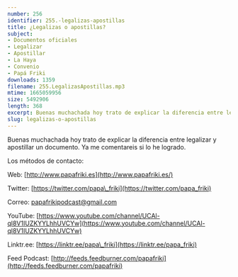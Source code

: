 ```yaml
---
number: 256
identifier: 255.-legalizas-apostillas
title: ¿Legalizas o apostillas?
subject:
- Documentos oficiales
- Legalizar
- Apostillar
- La Haya
- Convenio
- Papá Friki
downloads: 1359
filename: 255.LegalizasApostillas.mp3
mtime: 1665059956
size: 5492906
length: 368
excerpt: Buenas muchachada hoy trato de explicar la diferencia entre legalizar y apostillar un documento. Ya me comentareis si lo he logrado.
slug: legalizas-o-apostillas
---
```

Buenas muchachada hoy trato de explicar la diferencia entre legalizar y apostillar un documento. Ya me comentareis si lo he logrado.

Los métodos de contacto:

Web: [http://www.papafriki.es](http://www.papafriki.es/)

Twitter: [https://twitter.com/papa\_friki](https://twitter.com/papa_friki)

Correo: [papafrikipodcast@gmail.com](https://archive.org/details/papafrikipodast@gmail.com)

YouTube: [https://www.youtube.com/channel/UCAl-ql8V1IUZKYYLhhUVCYw](https://www.youtube.com/channel/UCAl-ql8V1IUZKYYLhhUVCYw)

Linktr.ee: [https://linktr.ee/papa\_friki](https://linktr.ee/papa_friki)

Feed Podcast: [http://feeds.feedburner.com/papafriki](http://feeds.feedburner.com/papafriki)
